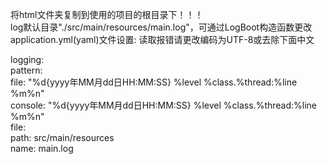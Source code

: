 将html文件夹复制到使用的项目的根目录下！！！  
log默认目录"./src/main/resources/main.log"，可通过LogBoot构造函数更改   
application.yml(yaml)文件设置:   读取报错请更改编码为UTF-8或去除下面中文  
  
logging:  
  pattern:  
    file: "%d{yyyy年MM月dd日HH:MM:SS}    %level    %class.%thread:%line    %m%n"  
    console: "%d{yyyy年MM月dd日HH:MM:SS}    %level    %class.%thread:%line    %m%n"  
  file:  
    path: src/main/resources  
    name: main.log  
